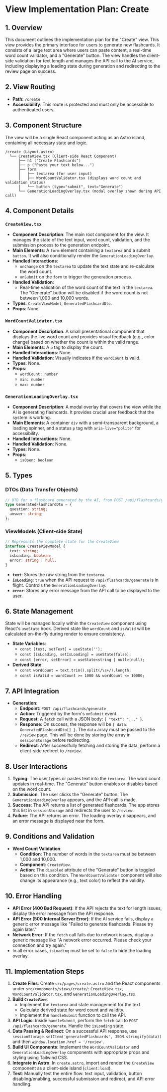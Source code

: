 # View Implementation Plan: Create

## 1. Overview
This document outlines the implementation plan for the "Create" view. This view provides the primary interface for users to generate new flashcards. It consists of a large text area where users can paste content, a real-time word count validator, and a "Generate" button. The view handles the client-side validation for text length and manages the API call to the AI service, including displaying a loading state during generation and redirecting to the review page on success.

## 2. View Routing
- **Path**: `/create`
- **Accessibility**: This route is protected and must only be accessible to authenticated users.

## 3. Component Structure
The view will be a single React component acting as an Astro island, containing all necessary state and logic.

```
/create (Layout.astro)
  └── CreateView.tsx (Client-side React Component)
      ├── h1 ("Create Flashcards")
      ├── p ("Paste your text below...")
      ├── form
      │   ├── textarea (for user input)
      │   ├── WordCountValidator.tsx (displays word count and validation status)
      │   └── button (type="submit", text="Generate")
      └── GenerationLoadingOverlay.tsx (modal overlay shown during API call)
```

## 4. Component Details

### `CreateView.tsx`
- **Component Description**: The main root component for the view. It manages the state of the text input, word count, validation, and the submission process to the generation endpoint.
- **Main Elements**: A `form` element containing a `textarea` and a submit `button`. It will also conditionally render the `GenerationLoadingOverlay`.
- **Handled Interactions**:
    - `onChange` on the `textarea` to update the text state and re-calculate the word count.
    - `onSubmit` on the `form` to trigger the generation process.
- **Handled Validation**:
    - Real-time validation of the word count of the text in the `textarea`. The "Generate" button will be disabled if the word count is not between 1,000 and 10,000 words.
- **Types**: `CreateViewModel`, `GeneratedFlashcardDto`.
- **Props**: None.

### `WordCountValidator.tsx`
- **Component Description**: A small presentational component that displays the live word count and provides visual feedback (e.g., color change) based on whether the count is within the valid range.
- **Main Elements**: A `p` tag to display the count.
- **Handled Interactions**: None.
- **Handled Validation**: Visually indicates if the `wordCount` is valid.
- **Types**: None.
- **Props**:
    - `wordCount: number`
    - `min: number`
    - `max: number`

### `GenerationLoadingOverlay.tsx`
- **Component Description**: A modal overlay that covers the view while the AI is generating flashcards. It provides crucial user feedback that the system is working.
- **Main Elements**: A container `div` with a semi-transparent background, a loading spinner, and a status `p` tag with `aria-live="polite"` for accessibility.
- **Handled Interactions**: None.
- **Handled Validation**: None.
- **Types**: None.
- **Props**:
    - `isOpen: boolean`

## 5. Types

### DTOs (Data Transfer Objects)
```typescript
// DTO for a flashcard generated by the AI, from POST /api/flashcards/generate
type GeneratedFlashcardDto = {
  question: string;
  answer: string;
};
```

### ViewModels (Client-side State)
```typescript
// Represents the complete state for the CreateView
interface CreateViewModel {
  text: string;
  isLoading: boolean;
  error: string | null;
}
```
- **`text`**: Stores the raw string from the `textarea`.
- **`isLoading`**: `true` when the API request to `/api/flashcards/generate` is in flight. Controls the `GenerationLoadingOverlay`.
- **`error`**: Stores any error message from the API call to be displayed to the user.

## 6. State Management
State will be managed locally within the `CreateView` component using React's `useState` hook. Derived state like `wordCount` and `isValid` will be calculated on-the-fly during render to ensure consistency.

- **State Variables**:
    - `const [text, setText] = useState('');`
    - `const [isLoading, setIsLoading] = useState(false);`
    - `const [error, setError] = useState<string | null>(null);`
- **Derived State**:
    - `const wordCount = text.trim().split(/\s+/).length;`
    - `const isValid = wordCount >= 1000 && wordCount <= 10000;`

## 7. API Integration
- **Generation**:
    - **Endpoint**: `POST /api/flashcards/generate`
    - **Action**: Triggered by the form's `onSubmit` event.
    - **Request**: A `fetch` call with a JSON body: `{ "text": "..." }`.
    - **Response**: On success, the response will be `{ data: GeneratedFlashcardDto[] }`. The `data` array must be passed to the `/review` page. This will be done by storing the array in `sessionStorage` before redirecting.
    - **Redirect**: After successfully fetching and storing the data, perform a client-side redirect to `/review`.

## 8. User Interactions
1.  **Typing**: The user types or pastes text into the `textarea`. The word count updates in real-time. The "Generate" button enables or disables based on the word count.
2.  **Submission**: The user clicks the "Generate" button. The `GenerationLoadingOverlay` appears, and the API call is made.
3.  **Success**: The API returns a list of generated flashcards. The app stores this list in `sessionStorage` and redirects the user to `/review`.
4.  **Failure**: The API returns an error. The loading overlay disappears, and an error message is displayed near the form.

## 9. Conditions and Validation
- **Word Count Validation**:
    - **Condition**: The number of words in the `textarea` must be between 1,000 and 10,000.
    - **Component**: `CreateView`.
    - **Action**: The `disabled` attribute of the "Generate" button is toggled based on this condition. The `WordCountValidator` component will also change its appearance (e.g., text color) to reflect the validity.

## 10. Error Handling
- **API Error (400 Bad Request)**: If the API rejects the text for length issues, display the error message from the API response.
- **API Error (500 Internal Server Error)**: If the AI service fails, display a generic error message like "Failed to generate flashcards. Please try again later."
- **Network Error**: If the `fetch` call fails due to network issues, display a generic message like "A network error occurred. Please check your connection and try again."
- In all error cases, `isLoading` must be set to `false` to hide the loading overlay.

## 11. Implementation Steps
1.  **Create Files**: Create `src/pages/create.astro` and the React components under `src/components/views/create/`: `CreateView.tsx`, `WordCountValidator.tsx`, and `GenerationLoadingOverlay.tsx`.
2.  **Build `CreateView`**:
    - Implement the `textarea` and state management for the text.
    - Calculate derived state for word count and validity.
    - Implement the `handleSubmit` function to call the API.
3.  **API Logic**: Inside `handleSubmit`, perform the `fetch` call to `POST /api/flashcards/generate`. Handle the `isLoading` state.
4.  **Data Passing & Redirect**: On a successful API response, use `sessionStorage.setItem('generatedFlashcards', JSON.stringify(data))` and then `window.location.href = '/review'`.
5.  **Build UI Components**: Implement the `WordCountValidator` and `GenerationLoadingOverlay` components with appropriate props and styling using Tailwind CSS.
6.  **Integrate in Astro**: In `create.astro`, import and render the `CreateView` component as a client-side island (`client:load`).
7.  **Test**: Manually test the entire flow: text input, validation, button disabling/enabling, successful submission and redirect, and API error handling.
